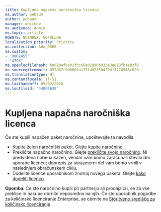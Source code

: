 ```yaml
---
title: Kupljena napačna naročniška licenca
ms.author: pebaum
author: pebaum
manager: mnirkhe
ms.audience: Admin
ms.topic: article
ROBOTS: NOINDEX, NOFOLLOW
localization_priority: Priority
ms.collection: Adm_O365
ms.custom:
- "9002455"
- "4793"
ms.openlocfilehash: b9020af8c02fcc66a02990b033a3e813fb1e03f6
ms.sourcegitcommit: 057d87c9d866fa1371d02350420d13774545c028
ms.translationtype: HT
ms.contentlocale: sl-SI
ms.lasthandoff: 05/02/2020
ms.locfileid: "44005630"
---
```

# <a name="purchased-wrong-subscription-license"></a>Kupljena napačna naročniška licenca

Če ste kupili napačen paket naročnine, upoštevajte ta navodila:

- Kupite želen naročniški paket. Glejte [kupite naročnino](https://docs.microsoft.com/alchemyinsights/buy-a-subscription-to-office-365-for-business).
- Prekličite napačno naročnino. Glejte [prekličite svojo naročnino](https://docs.microsoft.com/alchemyinsights/canceling-your-office-365-subscription).
Ni predvidena nobena kazen, vendar vam bomo zaračunali število dni uporabe licence; dobropis za sorazmerni del vam bomo vrnili v naslednjem obračunskem ciklu.
- Dodelite licence uporabnikom znotraj novega paketa. Glejte [kako dodeliti licenco](https://docs.microsoft.com/alchemyinsights/how-to-assign-a-license-to-a-user).

**Opomba**: Če ste naročnino kupili pri partnerju ali prodajalcu, se za vse preklice in nakupe obrnite neposredno na njih. Če ste uporabnik pogodbe za količinsko licenciranje Enterprise, se obrnite na [Storitveno središče za količinsko licenciranje](https://support.microsoft.com/help/4471406/how-to-contact-the-microsoft-volume-licensing-service-center).
